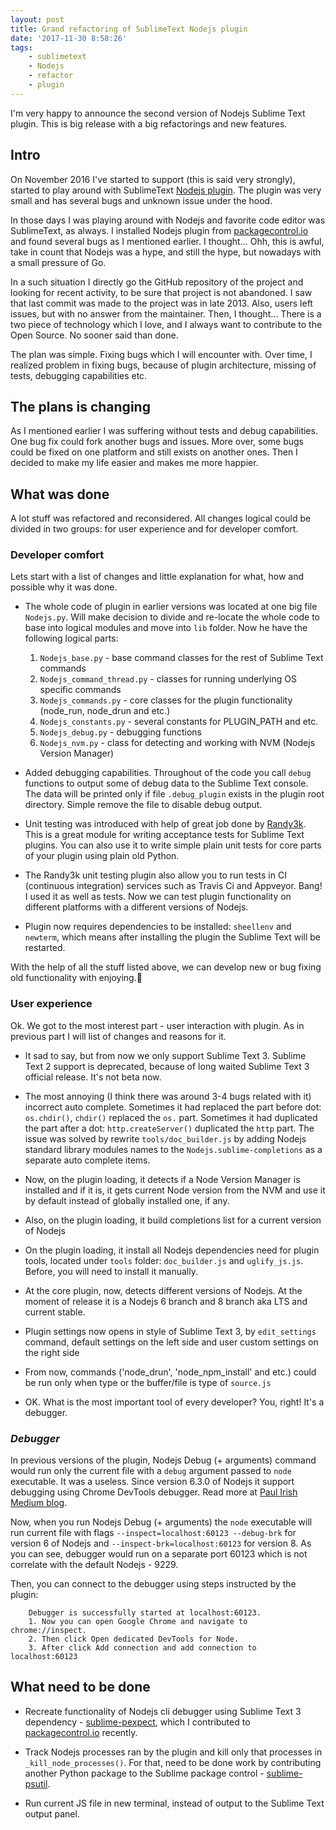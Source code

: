 ```yaml
---
layout: post
title: Grand refactoring of SublimeText Nodejs plugin
date: '2017-11-30 8:58:26'
tags:
    - sublimetext
    - Nodejs
    - refactor
    - plugin
---
```


I'm very happy to announce the second version of Nodejs Sublime Text plugin. 
This is big release with a big refactorings and new features.

## Intro

On November 2016 I've started to support (this is said very strongly), 
started to play around with SublimeText [Nodejs plugin](https://packagecontrol.io/packages/Nodejs). The plugin was very 
small and has several bugs and unknown issue under the hood.

In those days I was playing around with Nodejs and favorite code editor was 
SublimeText, as always. I installed Nodejs plugin from 
[packagecontrol.io](https://packagecontrol.io) and found several bugs as I 
mentioned earlier. I thought... Ohh, this is awful, take in count that Nodejs
was a hype, and still the hype, but nowadays with a small pressure of Go.

In a such situation I directly go the GitHub repository of the project and 
looking for recent activity, to be sure that project is not abandoned. I saw 
that last commit was made to the project was in late 2013. Also, users left 
issues, but with no answer from the maintainer. Then, I thought... There is a 
two piece of technology which I love, and I always want to contribute to the 
Open Source. No sooner said than done. 

The plan was simple. Fixing bugs which I will encounter with. Over time, I 
realized problem in fixing bugs, because of plugin architecture, missing of 
tests, debugging capabilities etc.

## The plans is changing

As I mentioned earlier I was suffering without tests and debug capabilities. 
One bug fix could fork another bugs and issues. More over, some bugs could be 
fixed on one platform and still exists on another ones. Then I decided to make 
my life easier and makes me more happier.

## What was done

A lot stuff was refactored and reconsidered. All changes logical could be 
divided in two groups: for user experience and for developer comfort.

### Developer comfort
Lets start with a list of changes and little explanation for what, how and 
possible why it was done.
- The whole code of plugin in earlier versions was located at one big file 
`Nodejs.py`. Will make decision to divide and re-locate the whole code to base 
into logical modules and move into `lib` folder. Now he have the following 
logical parts:
    1. `Nodejs_base.py` - base command classes for the rest of Sublime Text commands
    2. `Nodejs_command_thread.py` - classes for running underlying OS specific commands
    3. `Nodejs_commands.py` - core classes for the plugin functionality (node_run, node_drun and etc.)
    4. `Nodejs_constants.py` - several constants for PLUGIN_PATH and etc.
    5. `Nodejs_debug.py` - debugging functions
    6. `Nodejs_nvm.py` - class for detecting and working with NVM (Nodejs Version Manager)

- Added debugging capabilities. Throughout of the code you call `debug` functions 
to output some of debug data to the Sublime Text console. The data will be printed 
only if file `.debug_plugin` exists in the plugin root directory. Simple remove 
the file to disable debug output.

- Unit testing was introduced with help of great job done by [Randy3k](https://github.com/randy3k/UnitTesting).
This is a great module for writing acceptance tests for Sublime Text 
plugins. You can also use it to write simple plain unit tests for core parts 
of your plugin using plain old Python.

- The Randy3k unit testing plugin also allow you to run tests in CI (continuous 
integration) services such as Travis Ci and Appveyor. Bang! I used it as well as 
tests. Now we can test plugin functionality on different platforms with a 
different versions of Nodejs.

- Plugin now requires dependencies to be installed: `sheellenv` and `newterm`, 
which means after installing the plugin the Sublime Text will be restarted.

With the help of all the stuff listed above, we can develop new or bug fixing 
old functionality with enjoying.🕺

### User experience

Ok. We got to the most interest part - user interaction with plugin. As in 
previous part I will list of changes and reasons for it.
- It sad to say, but from now we only support Sublime Text 3. Sublime Text 2 
support is deprecated, because of long waited Sublime Text 3 official release.
It's not beta now.

- The most annoying (I think there was around 3-4 bugs related with it) incorrect 
auto complete. Sometimes it had replaced the part before dot: `os.chdir()`, 
`chdir()` replaced the `os.` part. Sometimes it had duplicated the part after a 
dot: `http.createServer()` duplicated the `http` part. The issue was solved by 
rewrite `tools/doc_builder.js` by adding Nodejs standard library modules names 
to the `Nodejs.sublime-completions` as a separate auto complete items.

- Now, on the plugin loading, it detects if a Node Version Manager is installed 
and if it is, it gets current Node version from the NVM and use it by default 
instead of globally installed one, if any.

- Also, on the plugin loading, it build completions list for a current version of 
Nodejs

- On the plugin loading, it install all Nodejs dependencies need for plugin tools, 
located under `tools` folder: `doc_builder.js` and `uglify_js.js`. Before, you 
will need to install it manually.

- At the core plugin, now, detects different versions of Nodejs. At the moment 
of release it is a Nodejs 6 branch and 8 branch aka LTS and current stable.

- Plugin settings now opens in style of Sublime Text 3, by `edit_settings` 
command, default settings on the left side and user custom settings on the right 
side

- From now, commands ('node_drun', 'node_npm_install' and etc.) could be run only 
when type or the buffer/file is type of `source.js`

- OK. What is the most important tool of every developer? You, right! It's a debugger.

### *Debugger* 

In previous versions of the plugin, Nodejs Debug (+ arguments)
command would run only the current file with a `debug` argument passed to `node` 
executable. It was a useless. Since version 6.3.0 of Nodejs it support debugging 
using Chrome DevTools debugger. Read more at [Paul Irish Medium blog](https://medium.com/@paul_irish/debugging-node-js-nightlies-with-chrome-devtools-7c4a1b95ae27).

Now, when you run Nodejs Debug (+ arguments) the `node` executable will run 
current file with flags `--inspect=localhost:60123 --debug-brk` for version 6 of 
Nodejs and `--inspect-brk=localhost:60123` for version 8. As you can see, 
debugger would run on a separate port 60123 which is not correlate with 
 the default Nodejs - 9229.

Then, you can connect to the debugger using steps instructed by the plugin:
```text
    Debugger is successfully started at localhost:60123.
    1. Now you can open Google Chrome and navigate to chrome://inspect.
    2. Then click Open dedicated DevTools for Node. 
    3. After click Add connection and add connection to localhost:60123
```

## What need to be done

- Recreate functionality of Nodejs cli debugger using Sublime Text 3 dependency - 
[sublime-pexpect](https://github.com/varp/sublime-pexpect), which I contributed 
to [packagecontrol.io](https://packagecontrol.io) recently.

- Track Nodejs processes ran by the plugin and kill only that processes in 
`_kill_node_processes()`. For that, need to be done work by contributing another 
Python package to the Sublime package control - [sublime-psutil](https://github.com/varp/sublime-psutil).

- Run current JS file in new terminal, instead of output to the Sublime Text 
output panel.
